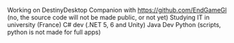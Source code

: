 Working on DestinyDesktop Companion with https://github.com/EndGameGl (no, the source code will not be made public, or not yet)
Studying IT in university (France)
C# dev (.NET 5, 6 and Unity)
Java Dev
Python (scripts, python is not made for full apps)
